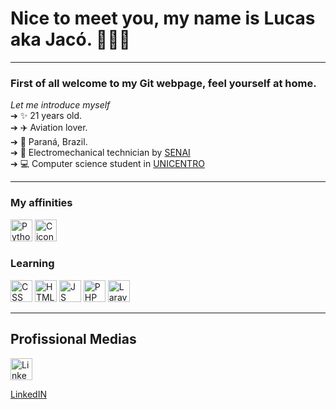 # Nice to meet you, my name is Lucas aka Jacó.  👩🏻‍💻
<hr>


### First of all welcome to my Git webpage, feel yourself at home.<br>
*Let me introduce myself*<br>
➔ ✨ 21 years old. <br>
➔ ✈️ Aviation lover. <br>
➔ 📍 Paraná, Brazil. <br>
➔ 🔧 Electromechanical technician by [SENAI](https://www.senaipr.org.br/guarapuava-1-9523-69443.shtml)<br>
➔ 💻 Computer science student in [UNICENTRO](https://www3.unicentro.br/)<br>
<hr>

### My affinities <br>
<p float="left">
  <img src="https://user-images.githubusercontent.com/47838862/117913058-08b87e00-b2b7-11eb-8bc8-9da1c01104b0.png" alt="Python icon" height="35" width="35">
  <img src="https://user-images.githubusercontent.com/47838862/117913102-1f5ed500-b2b7-11eb-96f3-9c9cd4aa7743.png" alt="C icon" height="35" width="35">
</p>      
 
### Learning <br>

<p float="left">
      <img src="https://user-images.githubusercontent.com/47838862/117916221-1a048900-b2bd-11eb-8b76-5d38a5a9d435.png" alt="CSS icon" height="35" width="35">
      <img src="https://user-images.githubusercontent.com/47838862/117916173-fe00e780-b2bc-11eb-8d60-336e37757ed0.png" alt="HTML icon" height="35" width="35">
      <img src="https://user-images.githubusercontent.com/47838862/117916386-71a2f480-b2bd-11eb-9a48-8b2274cbd6d7.png" alt="JS icon" height="35" width="35">   
      <img src="https://user-images.githubusercontent.com/47838862/117916539-b9298080-b2bd-11eb-8068-66b43a218a7c.png" alt="PHP icon" height="35" width="35">
      <img src="https://user-images.githubusercontent.com/47838862/117914546-f7bd3c00-b2b9-11eb-9386-d836eb1014c8.png" alt="Laravel icon" height="35" width="35">
</p>

<hr>

## Profissional Medias

<p float="left">
  <img src="https://user-images.githubusercontent.com/47838862/117916843-52589700-b2be-11eb-8be0-11ed8ac63123.png" alt="LinkedIN icon" height="35" width="35" name="LinkedIN">
</p>

[LinkedIN](https://www.linkedin.com/in/lucas-anaissi-b8b87516b/)

